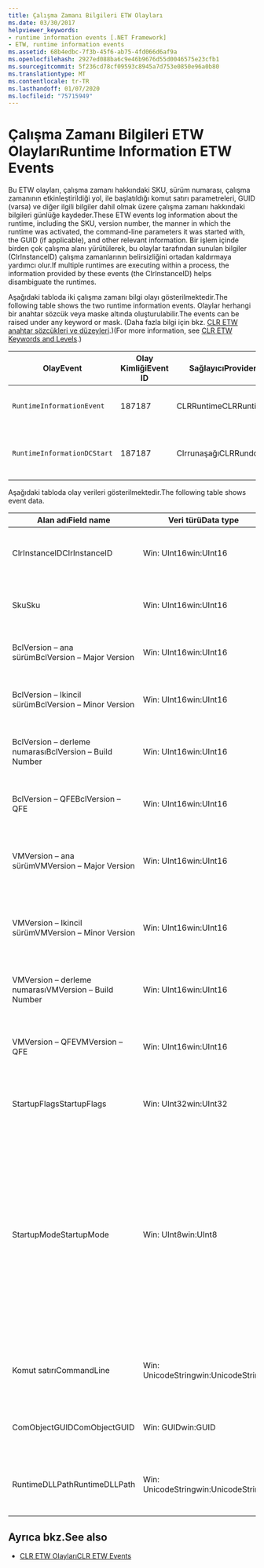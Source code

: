 ```yaml
---
title: Çalışma Zamanı Bilgileri ETW Olayları
ms.date: 03/30/2017
helpviewer_keywords:
- runtime information events [.NET Framework]
- ETW, runtime information events
ms.assetid: 68b4edbc-7f3b-45f6-ab75-4fd066d6af9a
ms.openlocfilehash: 2927ed088ba6c9e46b9676d55d0046575e23cfb1
ms.sourcegitcommit: 5f236cd78cf09593c8945a7d753e0850e96a0b80
ms.translationtype: MT
ms.contentlocale: tr-TR
ms.lasthandoff: 01/07/2020
ms.locfileid: "75715949"
---
```

# <a name="runtime-information-etw-events"></a><span data-ttu-id="a6957-102">Çalışma Zamanı Bilgileri ETW Olayları</span><span class="sxs-lookup"><span data-stu-id="a6957-102">Runtime Information ETW Events</span></span>
<span data-ttu-id="a6957-103">Bu ETW olayları, çalışma zamanı hakkındaki SKU, sürüm numarası, çalışma zamanının etkinleştirildiği yol, ile başlatıldığı komut satırı parametreleri, GUID (varsa) ve diğer ilgili bilgiler dahil olmak üzere çalışma zamanı hakkındaki bilgileri günlüğe kaydeder.</span><span class="sxs-lookup"><span data-stu-id="a6957-103">These ETW events log information about the runtime, including the SKU, version number, the manner in which the runtime was activated, the command-line parameters it was started with, the GUID (if applicable), and other relevant information.</span></span> <span data-ttu-id="a6957-104">Bir işlem içinde birden çok çalışma alanı yürütülerek, bu olaylar tarafından sunulan bilgiler (ClrInstanceID) çalışma zamanlarının belirsizliğini ortadan kaldırmaya yardımcı olur.</span><span class="sxs-lookup"><span data-stu-id="a6957-104">If multiple runtimes are executing within a process, the information provided by these events (the ClrInstanceID) helps disambiguate the runtimes.</span></span>  
  
 <span data-ttu-id="a6957-105">Aşağıdaki tabloda iki çalışma zamanı bilgi olayı gösterilmektedir.</span><span class="sxs-lookup"><span data-stu-id="a6957-105">The following table shows the two runtime information events.</span></span> <span data-ttu-id="a6957-106">Olaylar herhangi bir anahtar sözcük veya maske altında oluşturulabilir.</span><span class="sxs-lookup"><span data-stu-id="a6957-106">The events can be raised under any keyword or mask.</span></span> <span data-ttu-id="a6957-107">(Daha fazla bilgi için bkz. [CLR ETW anahtar sözcükleri ve düzeyleri](clr-etw-keywords-and-levels.md).)</span><span class="sxs-lookup"><span data-stu-id="a6957-107">(For more information, see [CLR ETW Keywords and Levels](clr-etw-keywords-and-levels.md).)</span></span>  
  
|<span data-ttu-id="a6957-108">Olay</span><span class="sxs-lookup"><span data-stu-id="a6957-108">Event</span></span>|<span data-ttu-id="a6957-109">Olay Kimliği</span><span class="sxs-lookup"><span data-stu-id="a6957-109">Event ID</span></span>|<span data-ttu-id="a6957-110">Sağlayıcı</span><span class="sxs-lookup"><span data-stu-id="a6957-110">Provider</span></span>|<span data-ttu-id="a6957-111">Açıklama</span><span class="sxs-lookup"><span data-stu-id="a6957-111">Description</span></span>|  
|-----------|--------------|--------------|-----------------|  
|`RuntimeInformationEvent`|<span data-ttu-id="a6957-112">187</span><span class="sxs-lookup"><span data-stu-id="a6957-112">187</span></span>|<span data-ttu-id="a6957-113">CLRRuntime</span><span class="sxs-lookup"><span data-stu-id="a6957-113">CLRRuntime</span></span>|<span data-ttu-id="a6957-114">Çalışma zamanı yüklendiğinde tetiklenir.</span><span class="sxs-lookup"><span data-stu-id="a6957-114">Raised when a runtime is loaded.</span></span>|  
|`RuntimeInformationDCStart`|<span data-ttu-id="a6957-115">187</span><span class="sxs-lookup"><span data-stu-id="a6957-115">187</span></span>|<span data-ttu-id="a6957-116">Clrrunaşağı</span><span class="sxs-lookup"><span data-stu-id="a6957-116">CLRRundown</span></span>|<span data-ttu-id="a6957-117">Yüklenen çalışma zamanlarını numaralandırır.</span><span class="sxs-lookup"><span data-stu-id="a6957-117">Enumerates the runtimes that are loaded.</span></span>|  
  
 <span data-ttu-id="a6957-118">Aşağıdaki tabloda olay verileri gösterilmektedir.</span><span class="sxs-lookup"><span data-stu-id="a6957-118">The following table shows event data.</span></span>  
  
|<span data-ttu-id="a6957-119">Alan adı</span><span class="sxs-lookup"><span data-stu-id="a6957-119">Field name</span></span>|<span data-ttu-id="a6957-120">Veri türü</span><span class="sxs-lookup"><span data-stu-id="a6957-120">Data type</span></span>|<span data-ttu-id="a6957-121">Açıklama</span><span class="sxs-lookup"><span data-stu-id="a6957-121">Description</span></span>|  
|----------------|---------------|-----------------|  
|<span data-ttu-id="a6957-122">ClrInstanceID</span><span class="sxs-lookup"><span data-stu-id="a6957-122">ClrInstanceID</span></span>|<span data-ttu-id="a6957-123">Win: UInt16</span><span class="sxs-lookup"><span data-stu-id="a6957-123">win:UInt16</span></span>|<span data-ttu-id="a6957-124">CLR veya CoreCLR örneği için benzersiz KIMLIK.</span><span class="sxs-lookup"><span data-stu-id="a6957-124">Unique ID for the instance of CLR or CoreCLR.</span></span>|  
|<span data-ttu-id="a6957-125">Sku</span><span class="sxs-lookup"><span data-stu-id="a6957-125">Sku</span></span>|<span data-ttu-id="a6957-126">Win: UInt16</span><span class="sxs-lookup"><span data-stu-id="a6957-126">win:UInt16</span></span>|<span data-ttu-id="a6957-127">1 – Masaüstü CLR.</span><span class="sxs-lookup"><span data-stu-id="a6957-127">1 – Desktop CLR.</span></span><br /><br /> <span data-ttu-id="a6957-128">2 – CoreCLR.</span><span class="sxs-lookup"><span data-stu-id="a6957-128">2 – CoreCLR.</span></span>|  
|<span data-ttu-id="a6957-129">BclVersion – ana sürüm</span><span class="sxs-lookup"><span data-stu-id="a6957-129">BclVersion – Major Version</span></span>|<span data-ttu-id="a6957-130">Win: UInt16</span><span class="sxs-lookup"><span data-stu-id="a6957-130">win:UInt16</span></span>|<span data-ttu-id="a6957-131">Mscorlib. dll ' nin ana sürümü.</span><span class="sxs-lookup"><span data-stu-id="a6957-131">Major version of mscorlib.dll.</span></span>|  
|<span data-ttu-id="a6957-132">BclVersion – Ikincil sürüm</span><span class="sxs-lookup"><span data-stu-id="a6957-132">BclVersion – Minor Version</span></span>|<span data-ttu-id="a6957-133">Win: UInt16</span><span class="sxs-lookup"><span data-stu-id="a6957-133">win:UInt16</span></span>|<span data-ttu-id="a6957-134">Mscorlib. dll ' nin ikincil sürüm numarası.</span><span class="sxs-lookup"><span data-stu-id="a6957-134">Minor version number of mscorlib.dll.</span></span>|  
|<span data-ttu-id="a6957-135">BclVersion – derleme numarası</span><span class="sxs-lookup"><span data-stu-id="a6957-135">BclVersion – Build Number</span></span>|<span data-ttu-id="a6957-136">Win: UInt16</span><span class="sxs-lookup"><span data-stu-id="a6957-136">win:UInt16</span></span>|<span data-ttu-id="a6957-137">Mscorlib. dll ' nin derleme numarası.</span><span class="sxs-lookup"><span data-stu-id="a6957-137">Build number of mscorlib.dll.</span></span>|  
|<span data-ttu-id="a6957-138">BclVersion – QFE</span><span class="sxs-lookup"><span data-stu-id="a6957-138">BclVersion – QFE</span></span>|<span data-ttu-id="a6957-139">Win: UInt16</span><span class="sxs-lookup"><span data-stu-id="a6957-139">win:UInt16</span></span>|<span data-ttu-id="a6957-140">Mscorlib. dll ' nin düzeltme sürümü numarası.</span><span class="sxs-lookup"><span data-stu-id="a6957-140">Hotfix version number of mscorlib.dll.</span></span>|  
|<span data-ttu-id="a6957-141">VMVersion – ana sürüm</span><span class="sxs-lookup"><span data-stu-id="a6957-141">VMVersion – Major Version</span></span>|<span data-ttu-id="a6957-142">Win: UInt16</span><span class="sxs-lookup"><span data-stu-id="a6957-142">win:UInt16</span></span>|<span data-ttu-id="a6957-143">SKU 'ya bağlı olarak CLR. dll veya CoreCLR. dll sürümü.</span><span class="sxs-lookup"><span data-stu-id="a6957-143">Version of clr.dll or coreclr.dll, depending on SKU.</span></span>|  
|<span data-ttu-id="a6957-144">VMVersion – Ikincil sürüm</span><span class="sxs-lookup"><span data-stu-id="a6957-144">VMVersion – Minor Version</span></span>|<span data-ttu-id="a6957-145">Win: UInt16</span><span class="sxs-lookup"><span data-stu-id="a6957-145">win:UInt16</span></span>|<span data-ttu-id="a6957-146">SKU 'ya bağlı olarak CLR. dll veya CoreCLR. dll ' nin ikincil sürümü.</span><span class="sxs-lookup"><span data-stu-id="a6957-146">Minor version of clr.dll or coreclr.dll, depending on SKU.</span></span>|  
|<span data-ttu-id="a6957-147">VMVersion – derleme numarası</span><span class="sxs-lookup"><span data-stu-id="a6957-147">VMVersion – Build Number</span></span>|<span data-ttu-id="a6957-148">Win: UInt16</span><span class="sxs-lookup"><span data-stu-id="a6957-148">win:UInt16</span></span>|<span data-ttu-id="a6957-149">Clr. dll veya CoreCLR. dll derleme numarası.</span><span class="sxs-lookup"><span data-stu-id="a6957-149">Build number of clr.dll or coreclr.dll.</span></span>|  
|<span data-ttu-id="a6957-150">VMVersion – QFE</span><span class="sxs-lookup"><span data-stu-id="a6957-150">VMVersion – QFE</span></span>|<span data-ttu-id="a6957-151">Win: UInt16</span><span class="sxs-lookup"><span data-stu-id="a6957-151">win:UInt16</span></span>|<span data-ttu-id="a6957-152">Clr. dll veya CoreCLR. dll ' nin düzeltme sürümü numarası.</span><span class="sxs-lookup"><span data-stu-id="a6957-152">Hotfix version number of clr.dll or coreclr.dll.</span></span>|  
|<span data-ttu-id="a6957-153">StartupFlags</span><span class="sxs-lookup"><span data-stu-id="a6957-153">StartupFlags</span></span>|<span data-ttu-id="a6957-154">Win: UInt32</span><span class="sxs-lookup"><span data-stu-id="a6957-154">win:UInt32</span></span>|<span data-ttu-id="a6957-155">Mscoree. h içinde tanımlanan başlangıç bayrakları.</span><span class="sxs-lookup"><span data-stu-id="a6957-155">Startup flags defined in mscoree.h.</span></span>|  
|<span data-ttu-id="a6957-156">StartupMode</span><span class="sxs-lookup"><span data-stu-id="a6957-156">StartupMode</span></span>|<span data-ttu-id="a6957-157">Win: UInt8</span><span class="sxs-lookup"><span data-stu-id="a6957-157">win:UInt8</span></span>|<span data-ttu-id="a6957-158">0x01 tarafından yönetilen yürütülebilir.</span><span class="sxs-lookup"><span data-stu-id="a6957-158">0x01 - Managed executable.</span></span><br /><br /> <span data-ttu-id="a6957-159">0x02 tarafından barındırılan CLR.</span><span class="sxs-lookup"><span data-stu-id="a6957-159">0x02 - Hosted CLR.</span></span><br /><br /> <span data-ttu-id="a6957-160">0x04- C++ yönetilen birlikte çalışma.</span><span class="sxs-lookup"><span data-stu-id="a6957-160">0x04 - C++ managed interop.</span></span><br /><br /> <span data-ttu-id="a6957-161">0x08-COM-etkinleştirildi.</span><span class="sxs-lookup"><span data-stu-id="a6957-161">0x08 - COM-activated.</span></span><br /><br /> <span data-ttu-id="a6957-162">0x10-Diğer.</span><span class="sxs-lookup"><span data-stu-id="a6957-162">0x10 - Other.</span></span>|  
|<span data-ttu-id="a6957-163">Komut satırı</span><span class="sxs-lookup"><span data-stu-id="a6957-163">CommandLine</span></span>|<span data-ttu-id="a6957-164">Win: UnicodeString</span><span class="sxs-lookup"><span data-stu-id="a6957-164">win:UnicodeString</span></span>|<span data-ttu-id="a6957-165">Yalnızca StartupMode = 0x01 null olmayan bir değer.</span><span class="sxs-lookup"><span data-stu-id="a6957-165">Non-null only if StartupMode=0x01.</span></span>|  
|<span data-ttu-id="a6957-166">ComObjectGUID</span><span class="sxs-lookup"><span data-stu-id="a6957-166">ComObjectGUID</span></span>|<span data-ttu-id="a6957-167">Win: GUID</span><span class="sxs-lookup"><span data-stu-id="a6957-167">win:GUID</span></span>|<span data-ttu-id="a6957-168">Yalnızca StartupMode = 0x08 ise null değil.</span><span class="sxs-lookup"><span data-stu-id="a6957-168">Non-null only if StartupMode=0x08.</span></span>|  
|<span data-ttu-id="a6957-169">RuntimeDLLPath</span><span class="sxs-lookup"><span data-stu-id="a6957-169">RuntimeDLLPath</span></span>|<span data-ttu-id="a6957-170">Win: UnicodeString</span><span class="sxs-lookup"><span data-stu-id="a6957-170">win:UnicodeString</span></span>|<span data-ttu-id="a6957-171">İşleme yüklenmiş CLR. dll dosyasının yolu.</span><span class="sxs-lookup"><span data-stu-id="a6957-171">Path to the CLR .dll file that was loaded into the process.</span></span>|  
  
## <a name="see-also"></a><span data-ttu-id="a6957-172">Ayrıca bkz.</span><span class="sxs-lookup"><span data-stu-id="a6957-172">See also</span></span>

- [<span data-ttu-id="a6957-173">CLR ETW Olayları</span><span class="sxs-lookup"><span data-stu-id="a6957-173">CLR ETW Events</span></span>](clr-etw-events.md)

